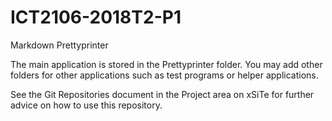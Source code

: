 # ICT2106-2018T2-P1
Markdown Prettyprinter

The main application is stored in the Prettyprinter folder. You may add other folders for other applications
such as test programs or helper applications.

See the Git Repositories document in the Project area on xSiTe for further advice on how to use this
repository.
